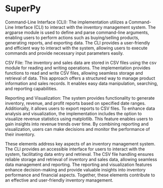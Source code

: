 # SuperPy

Command-Line Interface (CLI):
The implementation utilizes a Command-Line Interface (CLI) to interact with the inventory management system.
The argparse module is used to define and parse command-line arguments,
enabling users to perform actions such as buying/selling products,
generating reports, and exporting data. The CLI provides a user-friendly and efficient way to interact with the system,
allowing users to execute commands and provide necessary input parameters easily.

CSV File:
The inventory and sales data are stored in CSV files using the csv module for reading and writing operations.
The implementation provides functions to read and write CSV files, allowing seamless storage and retrieval of data.
This approach offers a structured way to manage product information and sales records.
It enables easy data manipulation, searching, and reporting capabilities.

Reporting and Visualization:
The system provides functionality to generate inventory, revenue, and profit reports based on specified date ranges.
Additionally, it allows users to export reports to CSV files. To enhance data analysis and visualization,
the implementation includes the option to visualize revenue statistics using matplotlib.
This feature enables users to gain insights into revenue trends over time.
By combining reporting and visualization, users can make decisions and monitor the performance of their inventory.

These elements address key aspects of an inventory management system.
The CLI provides an accessible interface for users to interact with the system,
facilitating data entry and retrieval. The CSV file handling ensures reliable storage and
retrieval of inventory and sales data, allowing seamless data management and reporting.
The reporting and visualization features enhance decision-making and provide valuable insights into
inventory performance and financial aspects. Together, these elements contribute to an effective and
user-friendly inventory management.
